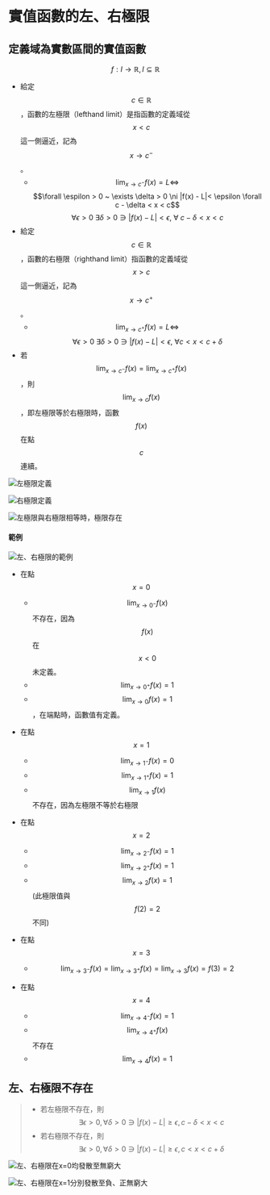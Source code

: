 # 實值函數的左、右極限

## 定義域為實數區間的實值函數

$$f: I \rightarrow \mathbb{R}, I \subseteq \mathbb{R}$$

* 給定$$c \in \mathbb{R}$$，函數的左極限（lefthand limit）是指函數的定義域從$$x<c$$這一側逼近，記為$$x→c^{−}$$。
  * $$\displaystyle \lim_{x \rightarrow c^{-}} f(x)=L \Leftrightarrow$$$$\forall \espilon > 0 ~ \exists \delta > 0 \ni |f(x) - L|< \epsilon \forall c - \delta < x < c$$$$\forall \epsilon >0 ~ \exists \delta >0 \ni |f(x)-L| < \epsilon, ~\forall\ c - \delta < x < c$$
* 給定$$c \in \mathbb{R}$$，函數的右極限（righthand limit）指函數的定義域從$$x>c$$這一側逼近，記為$$x→c^{+}$$。
  * $$\displaystyle \lim_{x \rightarrow c^{+}} f(x)=L \Leftrightarrow$$$$\forall \epsilon >0 ~ \exists \delta >0 \ni |f(x)-L| < \epsilon, ~\forall c  < x < c + \delta$$
* 若$$\displaystyle \lim_{x \rightarrow c^{-}}f(x) = \lim_{x \rightarrow c^{+}} f(x)$$，則$$\displaystyle \lim_{x \rightarrow c}f(x)$$，即左極限等於右極限時，函數$$f(x)$$在點$$c$$連續。

![&#x5DE6;&#x6975;&#x9650;&#x5B9A;&#x7FA9;](../../.gitbook/assets/left-limit-min.png)

![&#x53F3;&#x6975;&#x9650;&#x5B9A;&#x7FA9;](../../.gitbook/assets/right-limit-min.png)



![&#x5DE6;&#x6975;&#x9650;&#x8207;&#x53F3;&#x6975;&#x9650;&#x76F8;&#x7B49;&#x6642;&#xFF0C;&#x6975;&#x9650;&#x5B58;&#x5728;](../../.gitbook/assets/left-righthand-limit-min.png)

#### 範例

![&#x5DE6;&#x3001;&#x53F3;&#x6975;&#x9650;&#x7684;&#x7BC4;&#x4F8B;](../../.gitbook/assets/example-left-righthand-limit-function-min.png)

* 在點$$x=0$$
  * $$\displaystyle \lim_{x \rightarrow 0^{-}}f(x)$$不存在，因為$$f(x)$$在$$x<0$$未定義。
  * $$\displaystyle \lim_{x \rightarrow 0^{+}}f(x)=1$$
  * $$\displaystyle \lim_{x \rightarrow 0}f(x)=1$$，在端點時，函數值有定義。
* 在點$$x=1$$
  * $$\displaystyle \lim_{x \rightarrow 1^{-}}f(x)=0$$
  * $$\displaystyle \lim_{x \rightarrow 1^{+}}f(x)=1$$
  * $$\displaystyle \lim_{x \rightarrow 1}f(x)$$不存在，因為左極限不等於右極限
* 在點$$x=2$$
  * $$\displaystyle \lim_{x \rightarrow 2^{-}}f(x)=1$$
  * $$\displaystyle \lim_{x \rightarrow 2^{+}}f(x)=1$$
  * $$\displaystyle \lim_{x \rightarrow 2}f(x)=1$$\(此極限值與$$f(2)=2$$不同\)
* 在點$$x=3$$
  * $$\displaystyle \lim_{x \rightarrow 3^{-}}f(x)=\displaystyle \lim_{x \rightarrow 3^{+}}f(x)=\displaystyle \lim_{x \rightarrow 3}f(x)=f(3)=2$$
* 在點$$x=4$$

  * $$\displaystyle \lim_{x \rightarrow 4^{-}}f(x)=1$$
  * $$\displaystyle \lim_{x \rightarrow 4^{+}}f(x)$$不存在
  * $$\displaystyle \lim_{x \rightarrow 4}f(x)=1$$

## 左、右極限不存在

> * 若左極限不存在，則$$ \exists \epsilon >0, \forall \delta >0 \ni |f(x)-L|\geq \epsilon , c-\delta < x < c$$
> * 若右極限不存在，則$$\exists \epsilon >0, \forall \delta >0 \ni |f(x)-L|\geq \epsilon , c < x < c+\delta$$

![&#x5DE6;&#x3001;&#x53F3;&#x6975;&#x9650;&#x5728;x=0&#x5747;&#x767C;&#x6563;&#x81F3;&#x7121;&#x7AAE;&#x5927;](../../.gitbook/assets/infinitelimitsgraph1.png)

![&#x5DE6;&#x3001;&#x53F3;&#x6975;&#x9650;&#x5728;x=1&#x5206;&#x5225;&#x767C;&#x6563;&#x81F3;&#x8CA0;&#x3001;&#x6B63;&#x7121;&#x7AAE;&#x5927;](../../.gitbook/assets/mixedverticalasymptote.gif)











